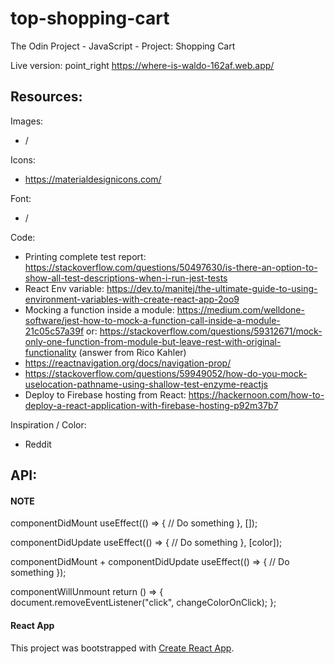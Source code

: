 # top-shopping-cart
The Odin Project - JavaScript - Project: Shopping Cart 

Live version: point_right https://where-is-waldo-162af.web.app/

## Resources:

Images:
- /

Icons:
- https://materialdesignicons.com/

Font:
- /

Code:
- Printing complete test report: https://stackoverflow.com/questions/50497630/is-there-an-option-to-show-all-test-descriptions-when-i-run-jest-tests
- React Env variable: https://dev.to/manitej/the-ultimate-guide-to-using-environment-variables-with-create-react-app-2oo9
- Mocking a function inside a module: https://medium.com/welldone-software/jest-how-to-mock-a-function-call-inside-a-module-21c05c57a39f
or: https://stackoverflow.com/questions/59312671/mock-only-one-function-from-module-but-leave-rest-with-original-functionality (answer from Rico Kahler)
- https://reactnavigation.org/docs/navigation-prop/
- https://stackoverflow.com/questions/59949052/how-do-you-mock-uselocation-pathname-using-shallow-test-enzyme-reactjs
- Deploy to Firebase hosting from React: https://hackernoon.com/how-to-deploy-a-react-application-with-firebase-hosting-p92m37b7

Inspiration / Color:
- Reddit

API:
- 

#### NOTE
componentDidMount
useEffect(() => {
  // Do something
}, []);

componentDidUpdate
useEffect(() => {
  // Do something
}, [color]);

componentDidMount + componentDidUpdate
useEffect(() => {
  // Do something
});

componentWillUnmount
return () => {
  document.removeEventListener("click", changeColorOnClick);
};

#### React App

This project was bootstrapped with [Create React App](https://github.com/facebook/create-react-app).
